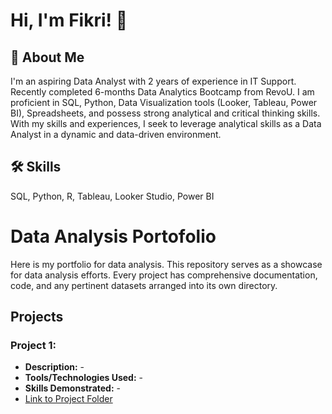 # Hi, I'm Fikri! 👋


## 🚀 About Me
I'm an aspiring Data Analyst with 2 years of experience in IT Support. Recently completed 6-months Data Analytics Bootcamp from RevoU. I am proficient in SQL, Python, Data Visualization tools (Looker, Tableau, Power BI), Spreadsheets, and possess strong analytical and critical thinking skills. With my skills and experiences, I seek to leverage analytical skills as a Data Analyst in a dynamic and data-driven environment.


## 🛠 Skills
SQL, Python, R, Tableau, Looker Studio, Power BI


# Data Analysis Portofolio

Here is my portfolio for data analysis. This repository serves as a showcase for data analysis efforts. Every project has comprehensive documentation, code, and any pertinent datasets arranged into its own directory.

## Projects

### Project 1: 

- **Description:** -
- **Tools/Technologies Used:** -
- **Skills Demonstrated:** -
- [Link to Project Folder](https://github.com/fikrimmisbah)
